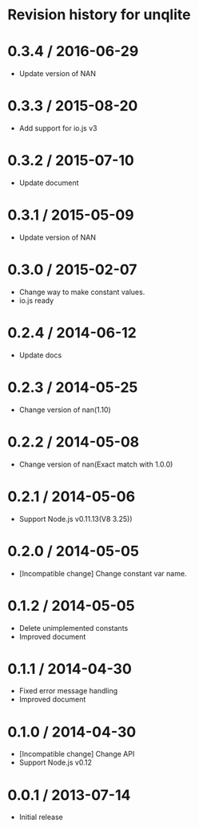 # Revision history for unqlite

0.3.4 / 2016-06-29
==================

   * Update version of NAN

0.3.3 / 2015-08-20
==================

   * Add support for io.js v3

0.3.2 / 2015-07-10
==================

   * Update document

0.3.1 / 2015-05-09
==================

   * Update version of NAN

0.3.0 / 2015-02-07
==================

   * Change way to make constant values.
   * io.js ready

0.2.4 / 2014-06-12
==================

  * Update docs

0.2.3 / 2014-05-25
==================

  * Change version of nan(1.10)

0.2.2 / 2014-05-08
==================

  * Change version of nan(Exact match with 1.0.0)

0.2.1 / 2014-05-06
==================

  * Support Node.js v0.11.13(V8 3.25))

0.2.0 / 2014-05-05
==================

  * [Incompatible change] Change constant var name.

0.1.2 / 2014-05-05
==================

  * Delete unimplemented constants
  * Improved document

0.1.1 / 2014-04-30
==================

  * Fixed error message handling
  * Improved document

0.1.0 / 2014-04-30
==================

  * [Incompatible change] Change API
  * Support Node.js v0.12

0.0.1 / 2013-07-14
==================

  * Initial release

